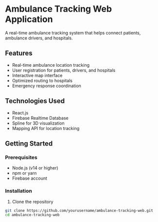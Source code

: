 # Ambulance Tracking Web Application

A real-time ambulance tracking system that helps connect patients, ambulance drivers, and hospitals.

## Features

- Real-time ambulance location tracking
- User registration for patients, drivers, and hospitals
- Interactive map interface
- Optimized routing to hospitals
- Emergency response coordination

## Technologies Used

- React.js
- Firebase Realtime Database
- Spline for 3D visualization
- Mapping API for location tracking

## Getting Started

### Prerequisites

- Node.js (v14 or higher)
- npm or yarn
- Firebase account

### Installation

1. Clone the repository
```bash
git clone https://github.com/yourusername/ambulance-tracking-web.git
cd ambulance-tracking-web
